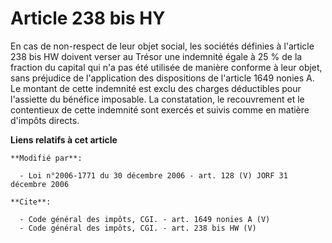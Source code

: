 # Article 238 bis HY

En cas de non-respect de leur objet social, les sociétés définies à l'article 238 bis HW doivent verser au Trésor une
indemnité égale à 25 % de la fraction du capital qui n'a pas été utilisée de manière conforme à leur objet, sans préjudice de
l'application des dispositions de l'article 1649 nonies A. Le montant de cette indemnité est exclu des charges déductibles
pour l'assiette du bénéfice imposable. La constatation, le recouvrement et le contentieux de cette indemnité sont exercés et
suivis comme en matière d'impôts directs.

**Liens relatifs à cet article**

	**Modifié par**:

	  - Loi n°2006-1771 du 30 décembre 2006 - art. 128 (V) JORF 31 décembre 2006

	**Cite**:

	  - Code général des impôts, CGI. - art. 1649 nonies A (V)
	  - Code général des impôts, CGI. - art. 238 bis HW (V)
